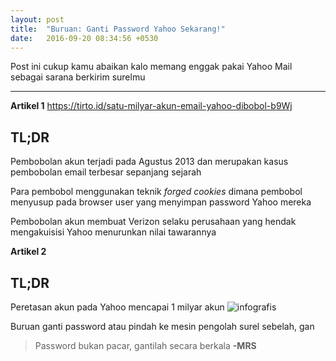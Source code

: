 ```yaml
---
layout: post
title:  "Buruan: Ganti Password Yahoo Sekarang!"
date:   2016-09-20 08:34:56 +0530
---
```


  Post ini cukup kamu abaikan kalo memang enggak pakai Yahoo Mail sebagai sarana berkirim surelmu

-------------

**Artikel 1**
<https://tirto.id/satu-milyar-akun-email-yahoo-dibobol-b9Wj>

## TL;DR
Pembobolan akun terjadi pada Agustus 2013 dan merupakan kasus pembobolan email terbesar sepanjang sejarah

Para pembobol menggunakan teknik *forged cookies* dimana pembobol menyusup pada browser user yang menyimpan password Yahoo mereka

Pembobolan akun membuat Verizon selaku perusahaan yang hendak mengakuisisi Yahoo menurunkan nilai tawarannya

**Artikel 2**

## TL;DR
Peretasan akun pada Yahoo mencapai 1 milyar akun
![infografis](https://mmc.tirto.id/image/otf/860x/2016/10/08/HL-Yahoo-2.jpg)

Buruan ganti password atau pindah ke mesin pengolah surel sebelah, gan

> Password bukan pacar, gantilah secara berkala **-MRS**

